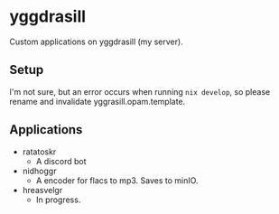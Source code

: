 # yggdrasill
Custom applications on yggdrasill (my server).

## Setup

I'm not sure, but an error occurs when running `nix develop`, so please rename and invalidate yggrasill.opam.template.

## Applications

- ratatoskr
  - A discord bot
- nidhoggr
  - A encoder for flacs to mp3. Saves to minIO.
- hreasvelgr
  - In progress.

